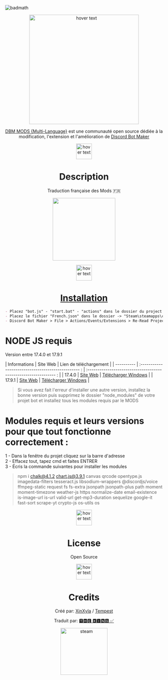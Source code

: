 ![badmath](https://img.shields.io/github/languages/top/lernantino/badmath)

<p align="center">
  <img src="https://cdn.discordapp.com/attachments/1042197137598976111/1091765843450413167/French-DBM.png" width="350" title="hover text">
</p>

<p align="center">
<a href="https://discord.gg/yHqbaga6Nb" rel="nofollow">DBM MODS {Multi-Language}</a> est une communauté open source dédiée à la modification, l'extension et l'amélioration de <a href="https://store.steampowered.com/app/682130/Discord_Bot_Maker" rel="nofollow">Discord Bot Maker</a>
</p>

<p align="center">
  <img src="https://cdn.discordapp.com/attachments/1042197137598976111/1092031705453436928/blank.png" width="50" title="hover text">
</p>

<h1 align="center">Description</h1>

<p align="center">Traduction française des Mods 🇫🇷</p>

<p align="center">
  <a href="https://github.com/TheKingOfCampers/DBM-Mods-French/archive/refs/heads/main.zip"</a>
  <img src="https://cdn.discordapp.com/attachments/1042197137598976111/1092091889970319511/Download-Button.png" width="200">
</p>

<p align="center">
  <img src="https://cdn.discordapp.com/attachments/1042197137598976111/1092031705453436928/blank.png" width="50" title="hover text">
</p>

<h1 align="center">Installation</h1>

```md
- Placez "bot.js" - "start.bat" - "actions" dans le dossier du project [TON BOT]
- Placez le fichier "French.json" dans le dossier -> "Steam\steamapps\common\Discord Bot Maker\translations"
- Discord Bot Maker > File > Actions/Events/Extensions > Re-Read Project Mods
```
# NODE JS requis

Version entre 17.4.0 et 17.9.1

| Informations | Site Web | Lien de téléchargement |
| ---------- | :------------------------------------------------ : | :-------------------------------------------------------------- : |
| 17.4.0 | [Site Web](https://nodejs.org/dist/v17.4.0/) | [Télécharger Windows](https://nodejs.org/dist/v17.4.0/node-v17.4.0-x64.msi) |
| 17.9.1 | [Site Web](https://nodejs.org/dist/v17.9.1/) | [Télécharger Windows](https://nodejs.org/dist/v17.9.1/node-v17.9.1-x64.msi) |

> Si vous avez fait l'erreur d'installer une autre version, installez la bonne version puis supprimez le dossier "node_modules" de votre projet bot et installez tous les modules requis par le MODS


# <b>Modules requis et leurs versions pour que tout fonctionne correctement :</b><br>
1 - Dans la fenêtre du projet cliquez sur la barre d'adresse<br>
2 - Effacez tout, tapez cmd et faites ENTRER<br>
3 - Écris la commande suivantes pour installer les modules<br>
> npm i chalk@4.1.2 chart.js@3.9.1 canvas qrcode opentype.js imagedata-filters tesseract.js libsodium-wrappers @discordjs/voice ffmpeg-static request fs fs-extra jsonpath jsonpath-plus path moment moment-timezone weather-js https normalize-date email-existence is-image-url is-url valid-url get-mp3-duration sequelize google-it fast-sort scrape-yt crypto-js os-utils os

<p align="center">
  <img src="https://cdn.discordapp.com/attachments/1042197137598976111/1092031705453436928/blank.png" width="50" title="hover text">
</p>

<h1 align="center">License</h1>
<p align="center">Open Source</p>

<p align="center">
  <img src="https://cdn.discordapp.com/attachments/1042197137598976111/1092031705453436928/blank.png" width="50" title="hover text">
</p>

<h1 align="center">Credits</h1>
<p align="center">
  Créé par: <a href="https://discord.com/users/172782058396057602" rel="nofollow">XinXyla</a> / <a href="https://discord.com/users/321400509326032897" rel="nofollow">Tempest</a>
  </p>
<p align="center">Traduit par: <a href="https://discord.com/users/1042087216979116032" rel="nofollow">🆃🅷🅴 🅺🅸🅽🅶 ✅</a>
  </p>
<p align="center">
  <a href="https://discord.gg/yHqbaga6Nb" target="_blank" rel="noreferrer"> <img src="https://cdn.discordapp.com/attachments/1042197137598976111/1092019949985337484/discord-loop.gif" alt="steam" width="150" height="150"/>
  </p>
